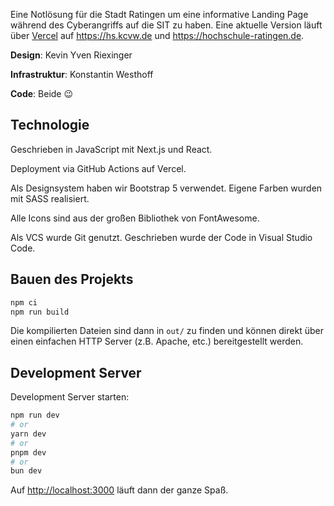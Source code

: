 Eine Notlösung für die Stadt Ratingen um eine informative Landing Page während des Cyberangriffs auf die SIT zu haben.
Eine aktuelle Version läuft über [Vercel](https://vercel.com) auf https://hs.kcvw.de und https://hochschule-ratingen.de.

**Design**: Kevin Yven Riexinger

**Infrastruktur**: Konstantin Westhoff

**Code**: Beide :wink:

## Technologie

Geschrieben in JavaScript mit Next.js und React.

Deployment via GitHub Actions auf Vercel.

Als Designsystem haben wir Bootstrap 5 verwendet. Eigene Farben wurden mit SASS realisiert.

Alle Icons sind aus der großen Bibliothek von FontAwesome.

Als VCS wurde Git genutzt. Geschrieben wurde der Code in Visual Studio Code.

## Bauen des Projekts

```bash
npm ci
npm run build
```

Die kompilierten Dateien sind dann in `out/` zu finden und können direkt über einen einfachen HTTP Server (z.B. Apache, etc.) bereitgestellt werden.

## Development Server

Development Server starten:

```bash
npm run dev
# or
yarn dev
# or
pnpm dev
# or
bun dev
```

Auf [http://localhost:3000](http://localhost:3000) läuft dann der ganze Spaß.
